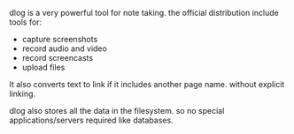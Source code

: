 dlog is a very powerful tool for note taking. the official distribution include tools for:

- capture screenshots
- record audio and video
- record screencasts
- upload files

It also converts text to link if it includes another page name. without explicit linking.

dlog also stores all the data in the filesystem. so no special applications/servers required like databases.

